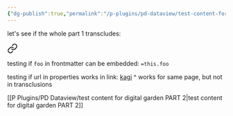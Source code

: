 ```yaml
---
{"dg-publish":true,"permalink":"/p-plugins/pd-dataview/test-content-for-digital-garden-part-2/"}
---
```


let's see if the whole part 1 transcludes:

<div class="transclusion internal-embed is-loaded"><a class="markdown-embed-link" href="/p-plugins/pd-dataview/test-content-for-digital-garden/" aria-label="Open link"><svg xmlns="http://www.w3.org/2000/svg" width="24" height="24" viewBox="0 0 24 24" fill="none" stroke="currentColor" stroke-width="2" stroke-linecap="round" stroke-linejoin="round" class="svg-icon lucide-link"><path d="M10 13a5 5 0 0 0 7.54.54l3-3a5 5 0 0 0-7.07-7.07l-1.72 1.71"></path><path d="M14 11a5 5 0 0 0-7.54-.54l-3 3a5 5 0 0 0 7.07 7.07l1.71-1.71"></path></svg></a><div class="markdown-embed">




testing if `foo` in frontmatter can be embedded:
 `=this.foo`

testing if url in properties works in link:
[kagi](`=this.url`)
^ works for same page, but not in transclusions

[[P Plugins/PD Dataview/test content for digital garden PART 2\|test content for digital garden PART 2]]

</div></div>
